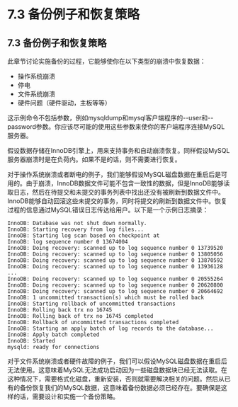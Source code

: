 #  **7.3 备份例子和恢复策略**

## **7.3 备份例子和恢复策略**

此章节讨论实施备份的过程，它能够使你在以下类型的崩溃中恢复数据：

* 操作系统崩溃
* 停电
* 文件系统崩溃
* 硬件问题（硬件驱动，主板等等）

这示例命令不包括参数，例如mysqldump和mysql客户端程序的--user和--password参数。你应该尽可能的使用这些参数来使你的客户端程序连接MySQL服务器。

假设数据存储在InnoDB引擎上，用来支持事务和自动崩溃恢复。同样假设MySQL服务器崩溃时是在负荷内。如果不是的话，则不需要进行恢复。

对于操作系统崩溃或者断电的例子，我们能够假设MySQL磁盘数据在重启后是可用的。由于崩溃，InnoDB数据文件可能不包含一致性的数据，但是InnoDB能够读取日志，然后在待提交和未提交的事务列表中找出还没有被刷新到数据文件中。InnoDB能够自动回滚这些未提交的事务，同时将提交的刷新到数据文件中。恢复过程的信息通过MySQL错误日志传达给用户。以下是一个示例日志摘录：

	InnoDB: Database was not shut down normally.
	InnoDB: Starting recovery from log files...
	InnoDB: Starting log scan based on checkpoint at
	InnoDB: log sequence number 0 13674004
	InnoDB: Doing recovery: scanned up to log sequence number 0 13739520
	InnoDB: Doing recovery: scanned up to log sequence number 0 13805056
	InnoDB: Doing recovery: scanned up to log sequence number 0 13870592
	InnoDB: Doing recovery: scanned up to log sequence number 0 13936128
	...
	InnoDB: Doing recovery: scanned up to log sequence number 0 20555264
	InnoDB: Doing recovery: scanned up to log sequence number 0 20620800
	InnoDB: Doing recovery: scanned up to log sequence number 0 20664692
	InnoDB: 1 uncommitted transaction(s) which must be rolled back
	InnoDB: Starting rollback of uncommitted transactions
	InnoDB: Rolling back trx no 16745
	InnoDB: Rolling back of trx no 16745 completed
	InnoDB: Rollback of uncommitted transactions completed
	InnoDB: Starting an apply batch of log records to the database...
	InnoDB: Apply batch completed
	InnoDB: Started
	mysqld: ready for connections

对于文件系统崩溃或者硬件故障的例子，我们可以假设MySQL磁盘数据在重启后无法使用。这意味着MySQL无法成功启动因为一些磁盘数据块已经无法读取。在这种情况下，需要格式化磁盘，重新安装，否则就需要解决相关的问题。然后从已有的备份恢复我们的MySQL数据，这意味着备份数据必须已经存在。要确保是这样的话，需要设计和实施一个备份策略。